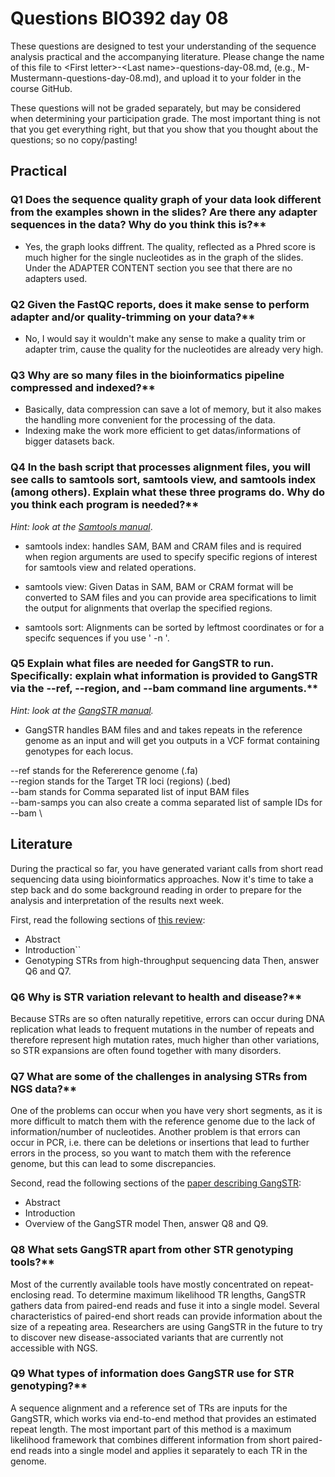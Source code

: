 
# Questions BIO392 day 08
These questions are designed to test your understanding of the sequence analysis practical and the accompanying literature. Please change the name of this file to \<First letter\>-\<Last name\>-questions-day-08.md, (e.g., M-Mustermann-questions-day-08.md), and upload it to your folder in the course GitHub.

These questions will not be graded separately, but may be considered when determining your participation grade. The most important thing is not that you get everything right, but that you show that you thought about the questions; so no copy/pasting!

## Practical

### Q1 Does the sequence quality graph of your data look different from the examples shown in the slides? Are there any adapter sequences in the data? Why do you think this is?**
- Yes, the graph looks diffrent. The quality, reflected as a Phred score is much higher for the single nucleotides as in the graph of the slides. Under the ADAPTER CONTENT section you see that there are no adapters used.  

### Q2 Given the FastQC reports, does it make sense to perform adapter and/or quality-trimming on your data?**
- No, I would say it wouldn't make any sense to make a quality trim or adapter trim, cause the quality for the nucleotides are already very high. 

### Q3 Why are so many files in the bioinformatics pipeline compressed and indexed?**

- Basically, data compression can save a lot of memory, but it also makes the handling more convenient for the processing of the data.
- Indexing make the work more efficient to get datas/informations of bigger datasets back. 

### Q4 In the bash script that processes alignment files, you will see calls to samtools sort, samtools view, and samtools index (among others). Explain what these three programs do. Why do you think each program is needed?**
*Hint: look at the [Samtools manual](http://www.htslib.org/doc/samtools.html)*.


- samtools index:
  handles SAM, BAM and CRAM files and is required when region arguments are used to specify specific regions of interest for samtools view and
  related operations.

- samtools view:
  Given Datas in SAM, BAM or CRAM format will be converted to SAM files and you can provide area specifications to
  limit the output for alignments that overlap the specified regions. 

- samtools sort:
  Alignments can be sorted by leftmost coordinates or for a specifc sequences if you use ' -n '. 



### Q5 Explain what files are needed for GangSTR to run. Specifically: explain what information is provided to GangSTR via the --ref, --region, and --bam command line arguments.**
*Hint: look at the [GangSTR manual](https://github.com/gymreklab/gangstr).*

- GangSTR handles BAM files and and takes repeats in the reference genome as an input and  will get you outputs in a VCF format containing genotypes for each locus.


--ref stands for the Refererence genome (.fa) \
--region stands for the Target TR loci (regions) (.bed) \
--bam stands for Comma separated list of input BAM files\
--bam-samps <string>  you can also create a comma separated list of sample IDs for --bam \



## Literature
During the practical so far, you have generated variant calls from short read sequencing data using bioinformatics approaches. Now it's time to take a step back and do some background reading in order to prepare for the analysis and interpretation of the results next week. 

First, read the following sections of [this review](https://www.sciencedirect.com/science/article/pii/S0959437X16301538):
* Abstract
* Introduction``
* Genotyping STRs from high-throughput sequencing data
Then, answer Q6 and Q7.

### Q6 Why is STR variation relevant to health and disease?**

Because STRs are so often naturally repetitive, errors can occur during DNA replication what leads to frequent mutations in the number of repeats and therefore represent high mutation rates, much higher than other variations, so STR expansions are often found together with many disorders. 


### Q7 What are some of the challenges in analysing STRs from NGS data?**

One of the problems can occur when you have very short segments, as it is more difficult to match them with the reference genome due to the lack of information/number of nucleotides. Another problem is that errors can occur in PCR, i.e. there can be deletions or insertions that lead to further errors in the process, so you want to match them with the reference genome, but this can lead to some discrepancies.  

Second, read the following sections of the [paper describing GangSTR](https://academic.oup.com/nar/article/47/15/e90/5518310):
* Abstract
* Introduction
* Overview of the GangSTR model
Then, answer Q8 and Q9.

### Q8 What sets GangSTR apart from other STR genotyping tools?**
Most of the currently available tools have mostly concentrated on repeat-enclosing read.
To determine maximum likelihood TR lengths, GangSTR gathers data from paired-end reads and fuse it into a single model.
Several characteristics of paired-end short reads can provide information about the size of a repeating area.
Researchers are using GangSTR in the future to try to discover new disease-associated variants that are currently not accessible with NGS.

### Q9 What types of information does GangSTR use for STR genotyping?**
A sequence alignment and a reference set of TRs are inputs for the GangSTR, which works via end-to-end method that provides an estimated repeat length. The most important part of this method is a maximum likelihood framework that combines different information from short paired-end reads into a single model and applies it separately to each TR in the genome.




